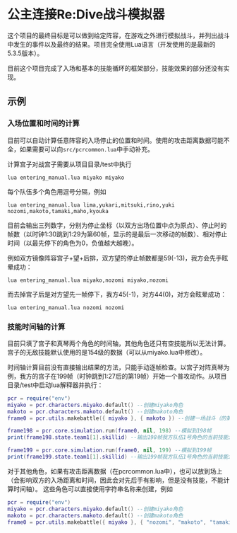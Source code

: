 # 公主连接Re:Dive战斗模拟器

这个项目的最终目标是可以做到给定阵容，在游戏之外进行模拟战斗，并列出战斗中发生的事件以及最终的结果。项目完全使用Lua语言（开发使用的是最新的5.3.5版本）。

目前这个项目完成了入场和基本的技能循环的框架部分，技能效果的部分还没有实现。

## 示例

### 入场位置和时间的计算
目前可以自动计算任意阵容的入场停止的位置和时间。使用的攻击距离数据可能不全，如果需要可以向```src/pcrcommon.lua```中手动补充。

计算宫子对战宫子需要从项目目录/test中执行
```
lua entering_manual.lua miyako miyako
```
每个队伍多个角色用逗号分隔，例如
```
lua entering_manual.lua lima,yukari,mitsuki,rino,yuki nozomi,makoto,tamaki,maho,kyouka
```
目前会输出三列数字，分别为停止坐标（以双方出场位置中点为原点）、停止时的帧数（以时钟1:30跳到1:29为第60帧，显示的是最后一次移动的帧数）、相对停止时间（以最先停下的角色为0，负值越大越晚）。

例如双方镜像阵容宫子+望+后排，双方望的停止帧数都是59(-13)，我方会先手眩晕成功：
```
lua entering_manual.lua miyako,nozomi miyako,nozomi
```
而去掉宫子后是对方望先一帧停下，我方45(-1)，对方44(0)，对方会眩晕成功：
```
lua entering_manual.lua nozomi nozomi
```

### 技能时间轴的计算
目前只填了宫子和真琴两个角色的时间轴，其他角色还只有空技能所以无法计算。宫子的无敌技能默认使用的是154级的数据（可以从miyako.lua中修改）。

时间轴计算目前没有直接输出结果的方法，只能手动逐帧检查。以宫子对阵真琴为例，我方的宫子在199帧（时钟跳到1:27后的第19帧）开始一个普攻动作。从项目目录/test中启动lua解释器并执行：
```lua
pcr = require("env")
miyako = pcr.characters.miyako.default() --创建miyako角色
makoto = pcr.characters.makoto.default() --创建makoto角色
frame0 = pcr.utils.makebattle({ miyako }, { makoto }) --创建一场战斗（的第一帧状态）

frame198 = pcr.core.simulation.run(frame0, nil, 198) --模拟到198帧
print(frame198.state.team1[1].skillid) --输出198帧我方队伍1号角色的当前技能id（应当显示0，表示前一技能刚刚结束）

frame199 = pcr.core.simulation.run(frame0, nil, 199) --模拟到199帧
print(frame199.state.team1[1].skillid) --输出199帧我方队伍1号角色的当前技能id（应当显示3，对应于miyako.lua中注册的第3个技能，也就是普攻）
```

对于其他角色，如果有攻击距离数据（在pcrcommon.lua中），也可以放到场上（会影响双方的入场距离和时间，因此会对先后手有影响，但是没有技能，不能计算时间轴）。
这些角色可以直接使用字符串名称来创建，例如
```lua
pcr = require("env")
miyako = pcr.characters.miyako.default() --创建miyako角色
makoto = pcr.characters.makoto.default() --创建makoto角色
frame0 = pcr.utils.makebattle({ miyako }, { "nozomi", "makoto", "tamaki", "maho", "kyouka" }) --创建一场战斗（的第一帧状态）
```

